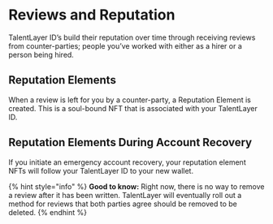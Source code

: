 # Reviews and Reputation

TalentLayer ID’s build their reputation over time through receiving reviews from counter-parties; people you’ve worked with either as a hirer or a person being hired.

## **Reputation Elements**

When a review is left for you by a counter-party, a Reputation Element is created. This is a soul-bound NFT that is associated with your TalentLayer ID.

## **Reputation Elements During Account Recovery**

If you initiate an emergency account recovery, your reputation element NFTs will follow your TalentLayer ID to your new wallet.

{% hint style="info" %}
**Good to know:** Right now, there is no way to remove a review after it has been written. TalentLayer will eventually roll out a method for reviews that both parties agree should be removed to be deleted.&#x20;
{% endhint %}
